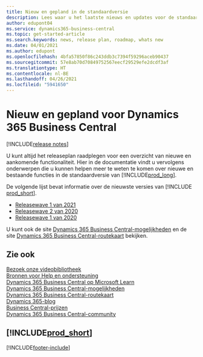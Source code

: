 ```yaml
---
title: Nieuw en gepland in de standaardversie
description: Lees waar u het laatste nieuws en updates voor de standaardversie van Business Central kunt vinden.
author: edupont04
ms.service: dynamics365-business-central
ms.topic: get-started-article
ms.search.keywords: news, release plan, roadmap, whats new
ms.date: 04/01/2021
ms.author: edupont
ms.openlocfilehash: 4bfa57850f86c243ddb3c7394f59296aceb90437
ms.sourcegitcommit: 57e8ab70d70849752567eecf29529efe2dcdf3af
ms.translationtype: HT
ms.contentlocale: nl-BE
ms.lasthandoff: 04/26/2021
ms.locfileid: "5941650"
---
```

# <a name="new-and-planned-for-dynamics-365-business-central"></a>Nieuw en gepland voor Dynamics 365 Business Central

[!INCLUDE[release notes](includes/release-notes.md)]

U kunt altijd het releaseplan raadplegen voor een overzicht van nieuwe en aankomende functionaliteit. Hier in de documentatie vindt u vervolgens onderwerpen die u kunnen helpen meer te weten te komen over nieuwe en bestaande functies in de standaardversie van [!INCLUDE[prod_long](includes/prod_long.md)].  

De volgende lijst bevat informatie over de nieuwste versies van [!INCLUDE [prod_short](includes/prod_short.md)].  

* [Releasewave 1 van 2021](/dynamics365-release-plan/2021wave1/smb/dynamics365-business-central/planned-features)  
* [Releasewave 2 van 2020](/dynamics365-release-plan/2020wave2/smb/dynamics365-business-central/planned-features)  
* [Releasewave 1 van 2020](/dynamics365-release-plan/2020wave1/dynamics365-business-central/planned-features)  

U kunt ook de site [Dynamics 365 Business Central-mogelijkheden](https://dynamics.microsoft.com/business-central/capabilities/) en de site [Dynamics 365 Business Central-routekaart](https://dynamics.microsoft.com/roadmap/business-central/) bekijken.  

<!--comment out for 3 days[![RSS Subscription](/dynamics365-release-plan/media/feed-icon.png "RSS Subscription")](https://go.microsoft.com/fwlink/?linkid=2161350) Updates to Dynamics 365 Business Central documentation-->

## <a name="see-also"></a>Zie ook

[Bezoek onze videobibliotheek](across-videos.md)  
[Bronnen voor Help en ondersteuning](product-help-and-support.md)  
[Dynamics 365 Business Central op Microsoft Learn](/learn/dynamics365/business-central?WT.mc_id=dyn365bc_landingpage-docs)  
[Dynamics 365 Business Central-mogelijkheden](https://dynamics.microsoft.com/business-central/capabilities/)  
[Dynamics 365 Business Central-routekaart](https://dynamics.microsoft.com/roadmap/business-central/)  
[Dynamics 365-blog](https://cloudblogs.microsoft.com/dynamics365/it/product/business-central/)  
[Business Central-prijzen](https://dynamics.microsoft.com/business-central/overview/#pricing)  
[Dynamics 365 Business Central-community](https://community.dynamics.com/business/)

## [!INCLUDE[prod_short](includes/free_trial_md.md)]

[!INCLUDE[footer-include](includes/footer-banner.md)]
